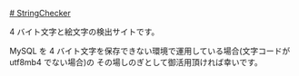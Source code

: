 [# StringChecker](https://uni928.github.io/StringChecker/)

4 バイト文字と絵文字の検出サイトです。

MySQL を 4 バイト文字を保存できない環境で運用している場合(文字コードが utf8mb4 でない場合)の
その場しのぎとして御活用頂ければ幸いです。
